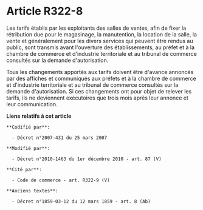 # Article R322-8

Les tarifs établis par les exploitants des salles de ventes, afin de fixer la rétribution due pour le magasinage, la
manutention, la location de la salle, la vente et généralement pour les divers services qui peuvent être rendus au public,
sont transmis avant l'ouverture des établissements, au préfet et à la      chambre de commerce et d'industrie territoriale et
au tribunal de commerce consultés sur la demande d'autorisation. 

Tous les changements apportés aux tarifs doivent être d'avance annoncés par des affiches et communiqués aux préfets et à la
chambre de commerce et d'industrie territoriale et au tribunal de commerce consultés sur la demande d'autorisation. Si ces
changements ont pour objet de relever les tarifs, ils ne deviennent exécutoires que trois mois après leur annonce et leur
communication.

**Liens relatifs à cet article**

	**Codifié par**:

	  - Décret n°2007-431 du 25 mars 2007

	**Modifié par**:

	  - Décret n°2010-1463 du 1er décembre 2010 - art. 87 (V)

	**Cité par**:

	  - Code de commerce - art. R322-9 (V)

	**Anciens textes**:

	  - Décret n°1859-03-12 du 12 mars 1859 - art. 8 (Ab)
